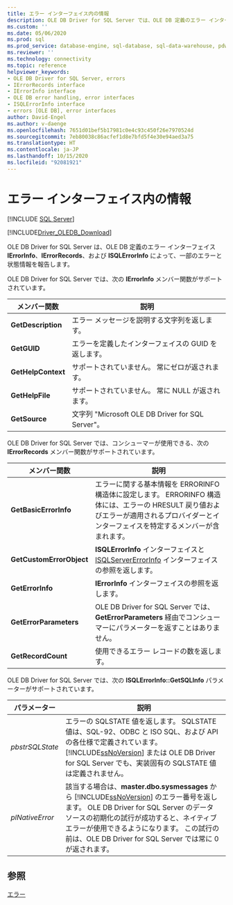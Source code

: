 ```yaml
---
title: エラー インターフェイス内の情報
description: OLE DB Driver for SQL Server では、OLE DB 定義のエラー インターフェイス IErrorInfo、IErrorRecords、ISQLErrorInfo によって、一部のエラーと状態情報が報告されます。
ms.custom: ''
ms.date: 05/06/2020
ms.prod: sql
ms.prod_service: database-engine, sql-database, sql-data-warehouse, pdw
ms.reviewer: ''
ms.technology: connectivity
ms.topic: reference
helpviewer_keywords:
- OLE DB Driver for SQL Server, errors
- IErrorRecords interface
- IErrorInfo interface
- OLE DB error handling, error interfaces
- ISQLErrorInfo interface
- errors [OLE DB], error interfaces
author: David-Engel
ms.author: v-daenge
ms.openlocfilehash: 7651d01bef5b17981c0e4c93c450f26e7970524d
ms.sourcegitcommit: 7eb80038c86acfef1d8e7bfd5f4e30e94aed3a75
ms.translationtype: HT
ms.contentlocale: ja-JP
ms.lasthandoff: 10/15/2020
ms.locfileid: "92081921"
---
```

# <a name="information-in-error-interfaces"></a>エラー インターフェイス内の情報
[!INCLUDE [SQL Server](../../../includes/applies-to-version/sql-asdb-asdbmi-asa-pdw.md)]

[!INCLUDE[Driver_OLEDB_Download](../../../includes/driver_oledb_download.md)]

  OLE DB Driver for SQL Server は、OLE DB 定義のエラー インターフェイス **IErrorInfo**、**IErrorRecords**、および **ISQLErrorInfo** によって、一部のエラーと状態情報を報告します。  
  
 OLE DB Driver for SQL Server では、次の **IErrorInfo** メンバー関数がサポートされています。  
  
|メンバー関数|説明|  
|---------------------|-----------------|  
|**GetDescription**|エラー メッセージを説明する文字列を返します。|  
|**GetGUID**|エラーを定義したインターフェイスの GUID を返します。|  
|**GetHelpContext**|サポートされていません。 常にゼロが返されます。|  
|**GetHelpFile**|サポートされていません。 常に NULL が返されます。|  
|**GetSource**|文字列 "Microsoft OLE DB Driver for SQL Server"。|  
  
 OLE DB Driver for SQL Server では、コンシューマーが使用できる、次の **IErrorRecords** メンバー関数がサポートされています。  
  
|メンバー関数|説明|  
|---------------------|-----------------|  
|**GetBasicErrorInfo**|エラーに関する基本情報を ERRORINFO 構造体に設定します。 ERRORINFO 構造体には、エラーの HRESULT 戻り値およびエラーが適用されるプロバイダーとインターフェイスを特定するメンバーが含まれます。|  
|**GetCustomErrorObject**|**ISQLErrorInfo** インターフェイスと [ISQLServerErrorInfo](../ole-db-interfaces/isqlservererrorinfo-geterrorinfo-ole-db.md) インターフェイスの参照を返します。|  
|**GetErrorInfo**|**IErrorInfo** インターフェイスの参照を返します。|  
|**GetErrorParameters**|OLE DB Driver for SQL Server では、**GetErrorParameters** 経由でコンシューマーにパラメーターを返すことはありません。|  
|**GetRecordCount**|使用できるエラー レコードの数を返します。|  
  
 OLE DB Driver for SQL Server では、次の **ISQLErrorInfo::GetSQLInfo** パラメーターがサポートされています。  
  
|パラメーター|説明|  
|---------------|-----------------|  
|*pbstrSQLState*|エラーの SQLSTATE 値を返します。 SQLSTATE 値は、SQL-92、ODBC と ISO SQL、および API の各仕様で定義されています。 [!INCLUDE[ssNoVersion](../../../includes/ssnoversion-md.md)] または OLE DB Driver for SQL Server でも、実装固有の SQLSTATE 値は定義されません。|  
|*plNativeError*|該当する場合は、**master.dbo.sysmessages** から [!INCLUDE[ssNoVersion](../../../includes/ssnoversion-md.md)] のエラー番号を返します。 OLE DB Driver for SQL Server のデータ ソースの初期化の試行が成功すると、ネイティブ エラーが使用できるようになります。 この試行の前は、OLE DB Driver for SQL Server では常に 0 が返されます。|  
  
## <a name="see-also"></a>参照  
 [エラー](../../oledb/ole-db-errors/errors.md)  
  
